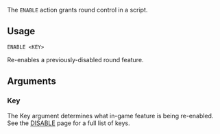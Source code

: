 The `ENABLE` action grants round control in a script.

## Usage
```
ENABLE <KEY>
```
Re-enables a previously-disabled round feature.

## Arguments
### Key
The Key argument determines what in-game feature is being re-enabled. See the [DISABLE](https://github.com/Thundermaker300/ScriptedEvents/wiki/DISABLE) page for a full list of keys.